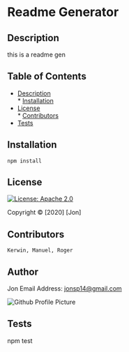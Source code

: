 # Readme Generator

## Description
this is a readme gen
  
## Table of Contents
* [Description](#description)<br/>* [Installation](#installation)
* [License](#license)<br/>* [Contributors](#contributors)
* [Tests](#tests)
  
## Installation
    npm install 
  

  
## License
  
[![License: Apache 2.0](https://img.shields.io/badge/License-Apache%202.0-blue.svg)](https://www.apache.org/licenses/LICENSE-2.0)
  
Copyright &copy; [2020] [Jon]
  
## Contributors
    Kerwin, Manuel, Roger
  
## Author
Jon
Email Address: jonsp14@gmail.com
  
![Github Profile Picture](https://github.com/jsp117.png?size=150) 

  
## Tests
npm test